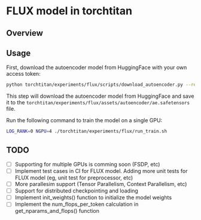# FLUX model in torchtitan

## Overview

## Usage
First, download the autoencoder model from HuggingFace with your own access token:
```bash
python torchtitan/experiments/flux/scripts/download_autoencoder.py --repo_id black-forest-labs/FLUX.1-dev --ae_path ae.safetensors --hf_token <your_access_token>
```

This step will download the autoencoder model from HuggingFace and save it to the `torchtitan/experiments/flux/assets/autoencoder/ae.safetensors` file.

Run the following command to train the model on a single GPU:
```bash
LOG_RANK=0 NGPU=4 ./torchtitan/experiments/flux/run_train.sh

```

## TODO
- [ ] Supporting for multiple GPUs is comming soon (FSDP, etc)
- [ ] Implement test cases in CI for FLUX model. Adding more unit tests for FLUX model (eg, unit test for preprocessor, etc)
- [ ] More parallesim support (Tensor Parallelism, Context Parallelism, etc)
- [ ] Support for distributed checkpointing and loading
- [ ] Implement init_weights() function to initialize the model weights
- [ ] Implement the num_flops_per_token calculation in get_nparams_and_flops() function
